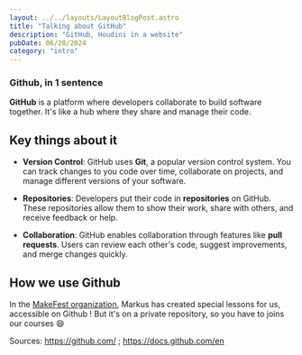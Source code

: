 ```yaml
---
layout: ../../layouts/LayoutBlogPost.astro
title: "Talking about GitHub"
description: "GitHub, Houdini in a website"
pubDate: 06/28/2024
category: "intro"
---
```


### Github, in 1 sentence

**GitHub** is a platform where developers collaborate to build software together. It's like a hub where they share and manage their code. 

## Key things about it

- **Version Control**: GitHub uses **Git**, a popular version control system. You can track changes to you code over time, collaborate on projects, and manage different versions of your software.

- **Repositories**: Developers put their code in **repositories** on GitHub. These repositories allow them to show their work, share with others, and receive feedback or help.

- **Collaboration**: GitHub enables collaboration through features like **pull requests**. Users can review each other's code, suggest improvements, and merge changes quickly.

## How **we** use Github

In the [MakeFest organization](https://makefe.st/), Markus has created special lessons for us, accessible on Github ! But it's on a private repository, so you have to joins our courses 😄

Sources: https://github.com/ ; https://docs.github.com/en